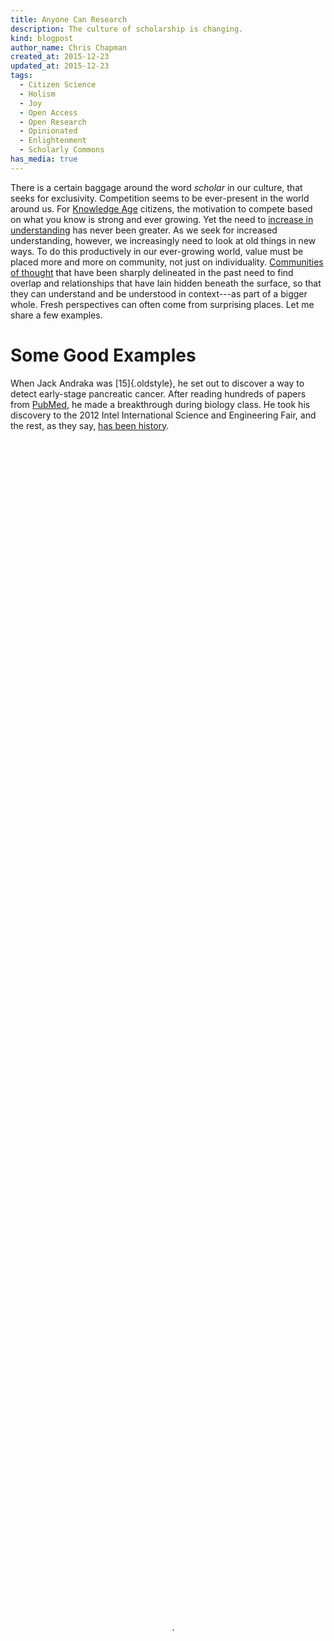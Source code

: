 ```yaml
---
title: Anyone Can Research
description: The culture of scholarship is changing.
kind: blogpost
author_name: Chris Chapman
created_at: 2015-12-23
updated_at: 2015-12-23
tags:
  - Citizen Science
  - Holism
  - Joy
  - Open Access
  - Open Research
  - Opinionated
  - Enlightenment
  - Scholarly Commons
has_media: true
---
```


There is a certain baggage around the word <i>scholar</i> in our culture, that
seeks for exclusivity. Competition seems to be ever-present in the world around
us. For [Knowledge Age] citizens, the motivation to compete based on what you
know is strong and ever growing. Yet the need to [increase in understanding]
has never been greater. As we seek for increased understanding, however, we
increasingly need to look at old things in new ways. To do this productively in
our ever-growing world, value must be placed more and more on community, not
just on individuality. [Communities of thought] that have been sharply
delineated in the past need to find overlap and relationships that have lain
hidden beneath the surface, so that they can understand and be understood in
context---as part of a bigger whole. Fresh perspectives can often come from
surprising places. Let me share a few examples.

<!--MORE-->

# Some Good Examples

When Jack Andraka was [15]{.oldstyle}, he set out to discover a way to detect
early-stage pancreatic cancer. After reading hundreds of papers from [PubMed],
he made a breakthrough during biology class. He took his discovery to the <span
class="oldstyle">2012</span> Intel International Science and Engineering Fair,
and the rest, as they say, [has been history][Andraka TEDx].

<figure id="cancer-breakthrough" resource="#cancer-breakthrough" typeof="schema:VideoObject">
  <meta property="schema:bitrate" content="500k" />
  <meta property="schema:videoFrameSize" content="854x480" />
  <meta property="schema:height" content="480" />
  <meta property="schema:width" content="854" />
  <meta property="schema:duration" content="PT3M59S" typeof="schema:Duration" />
  <meta property="schema:thumbnail" content="Cancer_Breakthrough.jpg" />
  <video id="video:cancer-breakthrough" style="width:100%;height:100%;" poster="Cancer_Breakthrough.jpg" controls="controls" preload="none">
    <source property="schema:contentUrl" type="video/mp4" src="Cancer_Breakthrough.mp4" />
    <source property="schema:contentUrl" type="video/webm" src="Cancer_Breakthrough.webm" />
    <source property="schema:contentUrl" type="video/ogg" src="Cancer_Breakthrough.ogv" />
    <track kind="subtitles" src="Cancer_Breakthrough.en.srt" srclang="en" />
  </video>
  <figcaption><span property="schema:description">An interview on Open Access to research journals with Dr. Francis S.  Collins, Director of the National Institutes of Health, and Jack Andraka. Presented by the <a property="cc:attributionName" rel="cc:attributionURL" href="http://www.righttoresearch.org">Right to Research Coalition</a>, with support from SPARC and the Society for Science and the Public.</span> Licensed under a <a rel="cc:license" href="http://creativecommons.org/licenses/by/3.0/">CC-BY license</a>. <span class="icon-cc"></span><span class="icon-cc-by"></span></figcaption>
</figure>

While people around the world have championed him, a few from the scientific
community have scoffed at his debut achievements. While I agree with some of
[the reservations][biotech_whiz] Matthew Herper of Forbes Magazine holds
towards Jack Andraka's preliminary publication draft, I think Matthew missed an
opportunity here. Maybe Jack's biggest contribution to science so far wasn't
developing a cool biosensor while still in high school, but was showing the
world that science can be understood by anyone and that meaningful
contributions to complicated research domains are not out of reach, even for
young people. Too many artificial barriers are in place right now that stifle
research innovation and chill passion for discovery. It takes effort for sure,
sometimes even years of effort, but one thing is certain: you don't need to be
a PhD to contribute to the knowledge of the world. It would be good to remember
that not to long ago [science was dominated by amateurs][democratizing
research]. _Anyone_ can progress things, bringing in fresh new ideas from a
wealth of unique backgrounds and understandings. Questions can be answered more
quickly by bringing more eyes and minds together to work on a problem. Jack
also, like many others that are driven to make similar breakthroughs, had
personal reasons that impelled him forward in his research---a family friend
had recently died of pancreatic cancer.

[Oftentimes, practitioners will see things]{.newthought} that the theoreticians
miss. Not only that, but once they *do* see, practitioners will often have the
passion and influence needed to create change. As [we wrote about
before][hairdresser], Janet Stephens saw something historians missed. She had a
passion for old hairstyles, and set out to recreate them. She knew how to work
with hair and persisted until she found a solution. Historians had long
misinterpreted what Janet understood---and Janet was willing to share.

Josh Sommer is a good example of someone passionate about finding an
answer---passionate enough to do something about it. After he was diagnosed
with [chordoma], Josh founded the [Chordoma Foundation] to bring researchers
together in a race for a cure.  *Isn't this what [collaboration] is all about?*
We need more people of all types involved in research.

## What is Research Anyways?

<dfn id="dfn:research">Research</dfn> is what someone with a question does to
find an answer to that question. Often, the question is highly contextual, and
the answer is only useful to the original questioner, but many times the
question or the answer (or something in-between) could be useful to others. It
is important in this new world that we are creating that we make it as easy as
possible for anyone to research and *create* new knowledge---and that we make
it as easy as possible for anyone to [*learn from others*][opening knowledge].

Some of the early visionaries had things to say about this. [Charles F.
Kettering], who invented, among other things, the electric starter motor for
automobiles and [Freon] refrigerant for refrigeration and air conditioning
systems, said the following about research:

<figure class="bq grab">

> For many years there has been much misunderstanding as to just what research
> is. The popular conception seems to be that there is something mysterious
> about it, and before any research can be done it is necessary to have
> expensive scientific apparatus and large, elaborately equipped buildings.
> Actually, this is not so. Research isn't a physical thing at all but just a
> state of mind. It is a simple, organized way of trying to accomplish
> something you wish to do, so simple that anyone can do research anywhere at
> any time.

<figcaption>--- Charles F. Kettering, from <a href="http://www.daytonhistorybooks.com/page/page/4920708.htm"><cite>Research is a State of Mind</cite></a>, from a series of talks given during the intermission of the General Motors Symphony of the Air radio show, December [5, 1943]{.oldstyle}.</span></figcaption>
</figure>
  
Charles Kettering was an inventor with a practical focus---an applied
researcher, but the same thing could be applied to [basic research] if we say
that research is a simple, organized way of trying to discover something that
you want to know.

# Anyone can Research?

I'm reminded of the [Pixar] movie [<cite>Ratatouille</cite>][Ratatouille IMDb].
As you may know, the whole premise of the movie is [Chef Gusteau]{lang=fr}'s
belief that *anyone can cook*. A talented rat named Remy is convinced that even
he can be a great chef, so he finds a willing human to partner with---a garbage
boy named Linguini---in becoming the cook of their collective dreams.

<figure id="remy-finds-linguini" resource="#remy-finds-linguini" typeof="schema:VideoObject">
  <meta property="schema:bitrate" content="512k" />
  <meta property="schema:videoFrameSize" content="720x352" />
  <meta property="schema:height" content="352" />
  <meta property="schema:width" content="720" />
  <meta property="schema:duration" content="PT47S" typeof="schema:Duration" />
  <meta property="schema:thumbnail" content="remy_finds_linguini.jpg" />
  <video id="video:remy_finds_linguini" style="width:100%;height:100%;" poster="remy_finds_linguini.jpg" controls="controls" preload="none">
    <source property="schema:contentUrl" type="video/mp4" src="remy_finds_linguini.mp4" />
    <source property="schema:contentUrl" type="video/webm" src="remy_finds_linguini.webm" />
    <source property="schema:contentUrl" type="video/ogg" src="remy_finds_linguini.ogv" />
  </video>
  <figcaption property="schema:description">Let anyone help with research? Sounds like a recipe for disaster! From the film <cite>Ratatouille</cite>. Copyright © Pixar.</figcaption>
</figure>

Their abilities are put to the test when Anton Ego, the most discriminating
food critic in Paris, comes to their restaurant to sample food from the new
chef. He is greatly impressed, and remains until after the restaurant closes to
find out the chef's true identity. The following is a quotation from his
review:

<figure id="a-great-artist-can-come-from-anywhere" class="bq grab">

> In the past, I have made no secret of my disdain for [Chef
> Gusteau]{lang=fr}'s famous motto, 'Anyone can cook.' But I realize, only now
> do I truly understand what he meant. Not everyone can become a great artist;
> but a great artist can come from _anywhere_.

<figcaption>--- Anton Ego, restaurant critic from [<cite>Ratatouille</cite>][Ratatouille]</figcaption>
</figure>

In the past, scholarship and research were separated, now they are growing
closer than ever before. Likewise, not everyone can become a great researcher,
but a great researcher can come from _anywhere_. But like Remy and
Linguini, we each have different talents and abilities, and can accomplish much
more if we work together rather than on our own.

I would define a <dfn id="dfn:scholar">scholar</dfn> as someone who values
knowledge and seeks after it for understanding and to create _new knowledge_.

# Towards a Scholarly Commons

Why do we research? Is it to have a job? Is it to prove our intelligence, or to
increase our personal prestige? If so, this has not always been the reason.
When thinking about this I'm drawn back in time to the Republic of Letters and
the beginning of the Enlightenment. Maybe I'm blinded by my own presentism, but
as I read these early accounts, I get the impression that many of these early
researchers we driven by an insatiable curiosity to _know_ things that they did
not know. They did not care about status or tenure. For centuries people had
been kept from the truth because of religious dogma, and all of a sudden tools
were available that enabled _anyone_ to learn about the world around them.
Suddenly the world was very different than anyone could have guessed. What an
exciting time to be alive!

The future [research communication standards][tcp/ip] should transcend
incumbent scholarly circles. Future standards for scholarship should be
compatible and inviting for applied research, business research, and even
informal, ad hoc research. We need to lift our vision. If we sequester research
standards in the professional research community and fail to find a broader
application in the world, we're missing the dartboard entirely.

[Communities of thought]: http://cameronneylon.net/blog/the-end-of-the-journal-what-has-changed-what-stayed-the-same/ "The end of the journal? What has changed, what stayed the same? by Cameron Neylon"
[tcp/ip]: http://cameronneylon.net/blog/github-for-science-shouldnt-we-perhaps-build-tcpip-first/ "Github for science? Shouldn’t we perhaps build TCP/IP first? by Cameron Neylon"
[basic research]: http://en.wikipedia.org/wiki/Basic_research "Basic Research on Wikipedia"
[Knowledge Age]: http://www.shiftingthinking.org/?page_id=58 "The Knowledge Age, from the Shiftingthinking community"
[increase in understanding]: </company/#mission> "Pentandra → Our Mission"
[PubMed]: http://www.ncbi.nlm.nih.gov/pmc/ "PubMed Central"
[Andraka TEDx]: <http://www.ted.com/talks/jack_andraka_a_promising_test_for_pancreatic_cancer_from_a_teenager> "Jack Andraka's TEDx speech"
[biotech_whiz]: http://www.forbes.com/sites/matthewherper/2014/01/08/why-biotech-whiz-kid-jack-andraka-is-not-on-the-forbes-30-under-30-list/
[hairdresser]: /blog/the-hairdresser-and-the-archaeologist/ "The Pentandra Blog → The Hairdresser and the Archaeologist"
[Chordoma]: <http://en.wikipedia.org/wiki/Chordoma> "Chordoma on Wikipedia"
[Chordoma Foundation]: http://www.chordomafoundation.org/
[collaboration]: </research/#collaboration> "Pentandra → The Future of Research → Collaboration"
[opening knowledge]: </blog/opening-knowledge/> "The Pentandra Blog → Opening Knowledge"
[Freon]: <https://en.wikipedia.org/wiki/Freon> "Freon on Wikipedia"
[Charles F. Kettering]: <https://en.wikipedia.org/wiki/Charles_F._Kettering> "Charles F. Kettering on Wikipedia"
[Ratatouille]: <https://en.wikipedia.org/wiki/Ratatouille_(film)> "Ratatouille on Wikipedia"
[Pixar]: <https://en.wikipedia.org/wiki/Pixar> "Pixar on Wikipedia"
[Ratatouille IMDb]: <http://www.imdb.com/title/tt0382932/> "Ratatouille on IMDb"

<% content_for :javascripts do %>
<script>
$(document).ready(function() {
  $(document.getElementById('video:cancer-breakthrough')).mediaelementplayer();
  $(document.getElementById('video:remy_finds_linguini')).mediaelementplayer();
  $(document.getElementById('video:you_are_amateurs')).mediaelementplayer();
});
</script>
<% end %>
